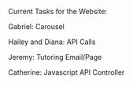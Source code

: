 Current Tasks for the Website:

Gabriel: Carousel

Hailey and Diana: API Calls

Jeremy: Tutoring Email/Page

Catherine: Javascript API Controller
